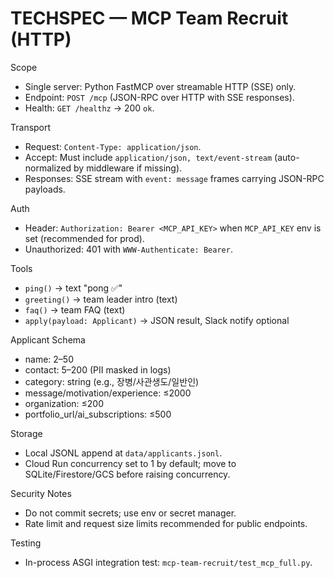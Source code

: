 TECHSPEC — MCP Team Recruit (HTTP)
=================================

Scope
- Single server: Python FastMCP over streamable HTTP (SSE) only.
- Endpoint: `POST /mcp` (JSON-RPC over HTTP with SSE responses).
- Health: `GET /healthz` → 200 `ok`.

Transport
- Request: `Content-Type: application/json`.
- Accept: Must include `application/json, text/event-stream` (auto-normalized by middleware if missing).
- Responses: SSE stream with `event: message` frames carrying JSON-RPC payloads.

Auth
- Header: `Authorization: Bearer <MCP_API_KEY>` when `MCP_API_KEY` env is set (recommended for prod).
- Unauthorized: 401 with `WWW-Authenticate: Bearer`.

Tools
- `ping()` → text "pong ✅"
- `greeting()` → team leader intro (text)
- `faq()` → team FAQ (text)
- `apply(payload: Applicant)` → JSON result, Slack notify optional

Applicant Schema
- name: 2–50
- contact: 5–200 (PII masked in logs)
- category: string (e.g., 장병/사관생도/일반인)
- message/motivation/experience: ≤2000
- organization: ≤200
- portfolio_url/ai_subscriptions: ≤500

Storage
- Local JSONL append at `data/applicants.jsonl`.
- Cloud Run concurrency set to 1 by default; move to SQLite/Firestore/GCS before raising concurrency.

Security Notes
- Do not commit secrets; use env or secret manager.
- Rate limit and request size limits recommended for public endpoints.

Testing
- In-process ASGI integration test: `mcp-team-recruit/test_mcp_full.py`.
